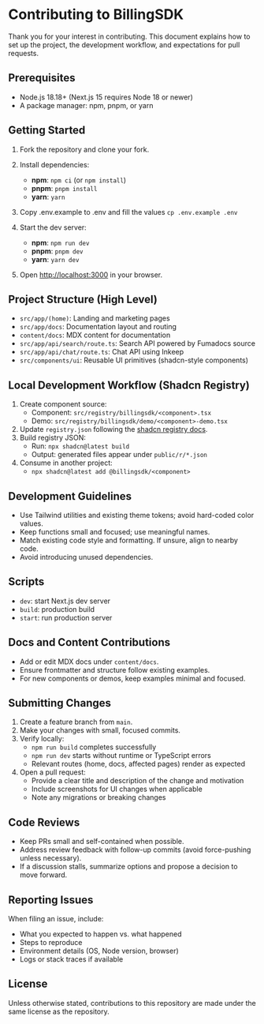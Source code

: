 # Contributing to BillingSDK

Thank you for your interest in contributing. This document explains how to set up the project, the development workflow, and expectations for pull requests.

## Prerequisites

- Node.js 18.18+ (Next.js 15 requires Node 18 or newer)
- A package manager: npm, pnpm, or yarn

## Getting Started

1. Fork the repository and clone your fork.
2. Install dependencies:
   - **npm**: `npm ci` (or `npm install`)
   - **pnpm**: `pnpm install`
   - **yarn**: `yarn`
3. Copy .env.example to .env and fill the values `cp .env.example .env`

4. Start the dev server:
   - **npm**: `npm run dev`
   - **pnpm**: `pnpm dev`
   - **yarn**: `yarn dev`
5. Open [http://localhost:3000](http://localhost:3000) in your browser.

## Project Structure (High Level)

- `src/app/(home)`: Landing and marketing pages
- `src/app/docs`: Documentation layout and routing
- `content/docs`: MDX content for documentation
- `src/app/api/search/route.ts`: Search API powered by Fumadocs source
- `src/app/api/chat/route.ts`: Chat API using Inkeep
- `src/components/ui`: Reusable UI primitives (shadcn-style components)

## Local Development Workflow (Shadcn Registry)

1. Create component source:
   - Component: `src/registry/billingsdk/<component>.tsx`
   - Demo: `src/registry/billingsdk/demo/<component>-demo.tsx`
2. Update `registry.json` following the [shadcn registry docs](https://ui.shadcn.com/docs/registry).
3. Build registry JSON:
   - Run: `npx shadcn@latest build`
   - Output: generated files appear under `public/r/*.json`
4. Consume in another project:
   - `npx shadcn@latest add @billingsdk/<component>`

## Development Guidelines

- Use Tailwind utilities and existing theme tokens; avoid hard-coded color values.
- Keep functions small and focused; use meaningful names.
- Match existing code style and formatting. If unsure, align to nearby code.
- Avoid introducing unused dependencies.

## Scripts

- `dev`: start Next.js dev server
- `build`: production build
- `start`: run production server

## Docs and Content Contributions

- Add or edit MDX docs under `content/docs`.
- Ensure frontmatter and structure follow existing examples.
- For new components or demos, keep examples minimal and focused.

## Submitting Changes

1. Create a feature branch from `main`.
2. Make your changes with small, focused commits.
3. Verify locally:
   - `npm run build` completes successfully
   - `npm run dev` starts without runtime or TypeScript errors
   - Relevant routes (home, docs, affected pages) render as expected
4. Open a pull request:
   - Provide a clear title and description of the change and motivation
   - Include screenshots for UI changes when applicable
   - Note any migrations or breaking changes

## Code Reviews

- Keep PRs small and self-contained when possible.
- Address review feedback with follow-up commits (avoid force-pushing unless necessary).
- If a discussion stalls, summarize options and propose a decision to move forward.

## Reporting Issues

When filing an issue, include:

- What you expected to happen vs. what happened
- Steps to reproduce
- Environment details (OS, Node version, browser)
- Logs or stack traces if available

## License

Unless otherwise stated, contributions to this repository are made under the same license as the repository.
